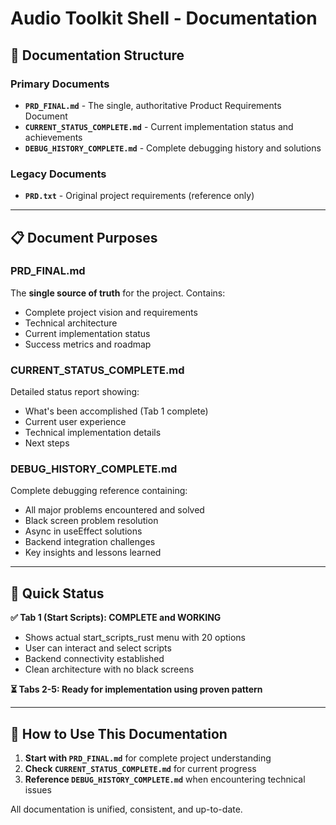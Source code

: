 # Audio Toolkit Shell - Documentation

## 📁 **Documentation Structure**

### **Primary Documents**
- **`PRD_FINAL.md`** - The single, authoritative Product Requirements Document
- **`CURRENT_STATUS_COMPLETE.md`** - Current implementation status and achievements
- **`DEBUG_HISTORY_COMPLETE.md`** - Complete debugging history and solutions

### **Legacy Documents**
- **`PRD.txt`** - Original project requirements (reference only)

---

## 📋 **Document Purposes**

### **PRD_FINAL.md**
The **single source of truth** for the project. Contains:
- Complete project vision and requirements
- Technical architecture
- Current implementation status
- Success metrics and roadmap

### **CURRENT_STATUS_COMPLETE.md**
Detailed status report showing:
- What's been accomplished (Tab 1 complete)
- Current user experience
- Technical implementation details
- Next steps

### **DEBUG_HISTORY_COMPLETE.md**
Complete debugging reference containing:
- All major problems encountered and solved
- Black screen problem resolution
- Async in useEffect solutions
- Backend integration challenges
- Key insights and lessons learned

---

## 🎯 **Quick Status**

**✅ Tab 1 (Start Scripts): COMPLETE and WORKING**
- Shows actual start_scripts_rust menu with 20 options
- User can interact and select scripts
- Backend connectivity established
- Clean architecture with no black screens

**⏳ Tabs 2-5: Ready for implementation using proven pattern**

---

## 📖 **How to Use This Documentation**

1. **Start with `PRD_FINAL.md`** for complete project understanding
2. **Check `CURRENT_STATUS_COMPLETE.md`** for current progress
3. **Reference `DEBUG_HISTORY_COMPLETE.md`** when encountering technical issues

All documentation is unified, consistent, and up-to-date.